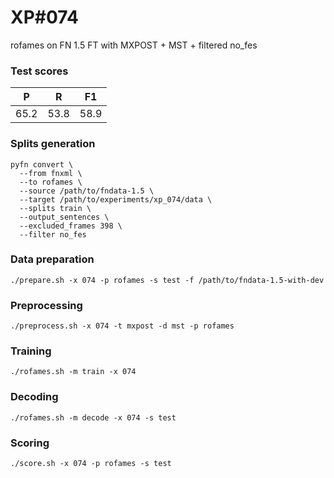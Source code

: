 # XP\#074

rofames on FN 1.5 FT with MXPOST + MST + filtered no_fes

### Test scores
| P| R | F1 |
| --- | --- | --- |
| 65.2 | 53.8 | 58.9 |

### Splits generation
```
pyfn convert \
  --from fnxml \
  --to rofames \
  --source /path/to/fndata-1.5 \
  --target /path/to/experiments/xp_074/data \
  --splits train \
  --output_sentences \
  --excluded_frames 398 \
  --filter no_fes
```

### Data preparation
```
./prepare.sh -x 074 -p rofames -s test -f /path/to/fndata-1.5-with-dev
```

### Preprocessing
```
./preprocess.sh -x 074 -t mxpost -d mst -p rofames
```

### Training
```
./rofames.sh -m train -x 074
```

### Decoding
```
./rofames.sh -m decode -x 074 -s test
```

### Scoring
```
./score.sh -x 074 -p rofames -s test
```
